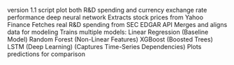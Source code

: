 version 1.1 script  plot both R&D spending and currency exchange rate performance
deep neural network 
Extracts stock prices from Yahoo Finance
Fetches real R&D spending from SEC EDGAR API
Merges and aligns data for modeling
Trains multiple models:
Linear Regression (Baseline Model)
Random Forest (Non-Linear Features)
XGBoost (Boosted Trees)
LSTM (Deep Learning) (Captures Time-Series Dependencies)
Plots predictions for comparison
